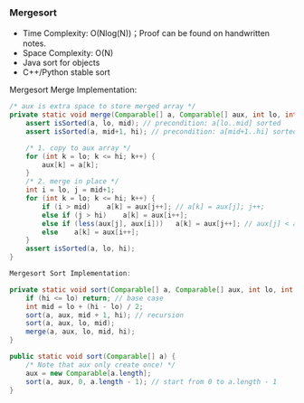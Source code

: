### Mergesort 

* Time Complexity: O(Nlog(N))；Proof can be found on handwritten notes.
* Space Complexity: O(N)
* Java sort for objects 
* C++/Python stable sort 


Mergesort Merge Implementation: <br>
```java
/* aux is extra space to store merged array */
private static void merge(Comparable[] a, Comparable[] aux, int lo, int mid, int hi) {
	assert isSorted(a, lo, mid); // precondition: a[lo..mid] sorted 
	assert isSorted(a, mid+1, hi); // precondition: a[mid+1..hi] sorted

	/* 1. copy to aux array */
	for (int k = lo; k <= hi; k++) {
		aux[k] = a[k];
	}
	/* 2. merge in place */
	int i = lo, j = mid+1;
	for (int k = lo; k <= hi; k++) {
		if (i > mid) 	a[k] = aux[j++]; // a[k] = aux[j]; j++;
		else if (j > hi) 	a[k] = aux[i++];
		else if (less(aux[j], aux[i])) 	 a[k] = aux[j++]; // aux[j] < aux[i]
		else 	a[k] = aux[i++];
	}
	assert isSorted(a, lo, hi);
}

Mergesort Sort Implementation:

private static void sort(Comparable[] a, Comparable[] aux, int lo, int hi) {
	if (hi <= lo) return; // base case 
	int mid = lo + (hi - lo) / 2;
	sort(a, aux, mid + 1, hi); // recursion
	sort(a, aux, lo, mid);
	merge(a, aux, lo, mid, hi);
}

public static void sort(Comparable[] a) {
	/* Note that aux only create once! */
	aux = new Comparable[a.length];
	sort(a, aux, 0, a.length - 1); // start from 0 to a.length - 1
}

```
